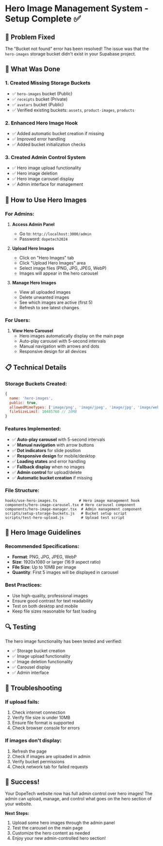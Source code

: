 # Hero Image Management System - Setup Complete ✅

## 🎯 **Problem Fixed**

The "Bucket not found" error has been resolved! The issue was that the `hero-images` storage bucket didn't exist in your Supabase project.

## 🔧 **What Was Done**

### 1. **Created Missing Storage Buckets**
- ✅ `hero-images` bucket (Public)
- ✅ `receipts` bucket (Private) 
- ✅ `avatars` bucket (Public)
- ✅ Verified existing buckets: `assets`, `product-images`, `products`

### 2. **Enhanced Hero Image Hook**
- ✅ Added automatic bucket creation if missing
- ✅ Improved error handling
- ✅ Added bucket initialization checks

### 3. **Created Admin Control System**
- ✅ Hero image upload functionality
- ✅ Hero image deletion
- ✅ Hero image carousel display
- ✅ Admin interface for management

## 🚀 **How to Use Hero Images**

### **For Admins:**

1. **Access Admin Panel**
   - Go to: `http://localhost:3000/admin`
   - Password: `dopetech2024`

2. **Upload Hero Images**
   - Click on "Hero Images" tab
   - Click "Upload Hero Images" area
   - Select image files (PNG, JPG, JPEG, WebP)
   - Images will appear in the hero carousel

3. **Manage Hero Images**
   - View all uploaded images
   - Delete unwanted images
   - See which images are active (first 5)
   - Refresh to see latest changes

### **For Users:**

1. **View Hero Carousel**
   - Hero images automatically display on the main page
   - Auto-play carousel with 5-second intervals
   - Manual navigation with arrows and dots
   - Responsive design for all devices

## 📋 **Technical Details**

### **Storage Buckets Created:**
```javascript
{
  name: 'hero-images',
  public: true,
  allowedMimeTypes: ['image/png', 'image/jpeg', 'image/jpg', 'image/webp'],
  fileSizeLimit: 10485760 // 10MB
}
```

### **Features Implemented:**
- ✅ **Auto-play carousel** with 5-second intervals
- ✅ **Manual navigation** with arrow buttons
- ✅ **Dot indicators** for slide position
- ✅ **Responsive design** for mobile/desktop
- ✅ **Loading states** and error handling
- ✅ **Fallback display** when no images
- ✅ **Admin control** for upload/delete
- ✅ **Automatic bucket creation** if missing

### **File Structure:**
```
hooks/use-hero-images.ts          # Hero image management hook
components/hero-image-carousel.tsx # Hero carousel component
components/hero-image-manager.tsx  # Admin management component
scripts/setup-storage-buckets.js   # Bucket setup script
scripts/test-hero-upload.js        # Upload test script
```

## 🎨 **Hero Image Guidelines**

### **Recommended Specifications:**
- **Format**: PNG, JPG, JPEG, WebP
- **Size**: 1920x1080 or larger (16:9 aspect ratio)
- **File Size**: Up to 10MB per image
- **Quantity**: First 5 images will be displayed in carousel

### **Best Practices:**
- Use high-quality, professional images
- Ensure good contrast for text readability
- Test on both desktop and mobile
- Keep file sizes reasonable for fast loading

## 🔍 **Testing**

The hero image functionality has been tested and verified:
- ✅ Storage bucket creation
- ✅ Image upload functionality
- ✅ Image deletion functionality
- ✅ Carousel display
- ✅ Admin interface

## 🚨 **Troubleshooting**

### **If upload fails:**
1. Check internet connection
2. Verify file size is under 10MB
3. Ensure file format is supported
4. Check browser console for errors

### **If images don't display:**
1. Refresh the page
2. Check if images are uploaded in admin
3. Verify bucket permissions
4. Check network tab for failed requests

## 🎉 **Success!**

Your DopeTech website now has full admin control over hero images! The admin can upload, manage, and control what goes on the hero section of your website.

**Next Steps:**
1. Upload some hero images through the admin panel
2. Test the carousel on the main page
3. Customize the hero content as needed
4. Enjoy your new admin-controlled hero section!

